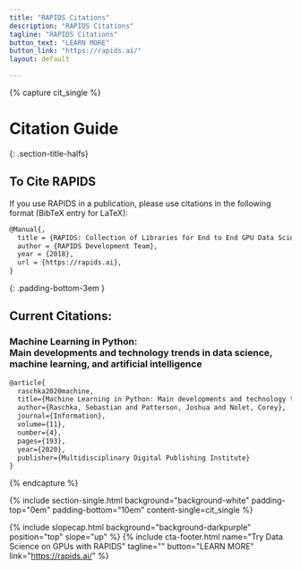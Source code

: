 ```yaml
---
title: "RAPIDS Citations"
description: "RAPIDS Citations"
tagline: "RAPIDS Citations"
button_text: "LEARN MORE"
button_link: "https://rapids.ai/"
layout: default

---
```


{% capture cit_single %}
# Citation Guide
{: .section-title-halfs}

## <i class="fal fa-quote-left"></i> To Cite RAPIDS 
If you use RAPIDS in a publication, please use citations in the following format (BibTeX entry for LaTeX):
```tex
@Manual{,
  title = {RAPIDS: Collection of Libraries for End to End GPU Data Science},
  author = {RAPIDS Development Team},
  year = {2018},
  url = {https://rapids.ai},
}
```
{: .padding-bottom-3em }


## <i class="fal fa-book"></i> Current Citations:

### <i class="fas fa-caret-right"></i> Machine Learning in Python: <br> Main developments and technology trends in data science, machine learning, and artificial intelligence
```tex
@article{
  raschka2020machine,
  title={Machine Learning in Python: Main developments and technology trends in data science, machine learning, and artificial intelligence},
  author={Raschka, Sebastian and Patterson, Joshua and Nolet, Corey},
  journal={Information},
  volume={11},
  number={4},
  pages={193},
  year={2020},
  publisher={Multidisciplinary Digital Publishing Institute}
}
```

{% endcapture %}

{% include section-single.html
    background="background-white" 
    padding-top="0em" padding-bottom="10em" 
    content-single=cit_single
%}


{% include slopecap.html 
    background="background-darkpurple" 
    position="top" 
    slope="up"
%}
{% include cta-footer.html 
name="Try Data Science on GPUs with RAPIDS" 
tagline=""
button="LEARN MORE"
link="https://rapids.ai/"
%}

